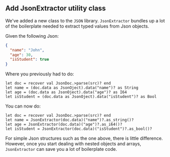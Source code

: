 ## Add JsonExtractor utility class

We've added a new class to the `JSON` library. `JsonExtractor` bundles up a lot of the boilerplate needed to extract typed values from Json objects.

Given the following Json:

```json
{
  "name": "John",
  "age": 30,
  "isStudent": true
}
```

Where you previously had to do:

```pony
let doc = recover val JsonDoc.>parse(src)? end
let name = (doc.data as JsonOject).data("name")? as String
let age = (doc.data as JsonOject).data("age")? as I64
let isStudent = (doc.data as JsonOject).data("isStudent")? as Bool
```

You can now do:

```pony
let doc = recover val JsonDoc.>parse(src)? end
let name = JsonExtractor(doc.data)("name")?.as_string()?
let age = JsonExtractor(doc.data)("age")?.as_i64()?
let isStudent = JsonExtractor(doc.data)("isStudent")?.as_bool()?
```

For simple Json structures such as the one above, there is little difference. However, once you start dealing with nested objects and arrays, `JsonExtractor` can save you a lot of boilerplate code.
